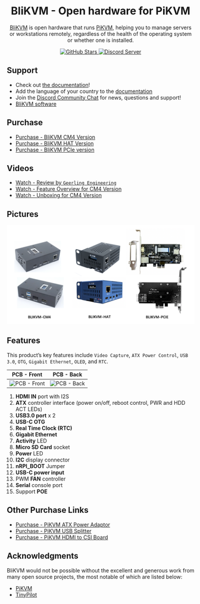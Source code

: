 <h1 align="center">BliKVM - Open hardware for PiKVM</h1>

<p align="center">
  <a href="https://www.blicube.com">BliKVM</a> is open hardware that runs <a href="https://github.com/pikvm/pikvm">PiKVM</a>,
  helping you to manage servers or workstations remotely, regardless of the health of the operating system or whether one is installed.
</p>

<p align="center">
  <a href="https://github.com/ThomasVon2021/pikvm-board/stargazers">
    <img alt="GitHub Stars" src="https://img.shields.io/github/stars/ThomasVon2021/pikvm-board?color=ffcb2f&label=%E2%AD%90%20on%20GitHub">
  </a>
  <a href="https://discord.gg/9Y374gUF6C">
    <img alt="Discord Server" src="https://img.shields.io/discord/943534043515977768?color=0&label=discord%20derver&logo=discord">
  </a>
</p>

## Support

- Check out [the documentation](https://wiki.blicube.com/blikvm/)!
- Add the language of your country to the [documentation](https://github.com/ThomasVon2021/blikvm-site)
- Join the [Discord Community Chat](https://discord.gg/9Y374gUF6C) for news, questions and support!
- [BliKVM software](https://github.com/ThomasVon2021/blikvm)


## Purchase

- [Purchase - BliKVM CM4 Version](https://www.aliexpress.com/item/1005003262886521.html)
- [Purchase - BliKVM HAT Version](https://www.aliexpress.com/item/1005004377930400.html)
- [Purchase - BliKVM PCIe version](https://www.aliexpress.com/item/1005004572837650.html)

## Videos

- [Watch - Review by `Geerling Engineering`](https://www.youtube.com/watch?v=3OPd7svT3bE) 
- [Watch - Feature Overview for CM4 Version](https://www.youtube.com/watch?v=aehOawHklGE)
- [Watch - Unboxing for CM4 Version](https://www.youtube.com/watch?v=d7I9l5yG5M8)

## Pictures

![Image title](/images/version_all.png)

## Features

This product’s key features include `Video Capture`, `ATX Power Control`, `USB 3.0`, `OTG`, `Gigabit Ethernet`, `OLED`, and `RTC`. 

| __PCB - Front__                            | __PCB - Back__                            |
|--------------------------------------------|-------------------------------------------|
| ![PCB - Front](/images/docs_image/2-1.png) | ![PCB - Back](/images/docs_image/2-2.png) |

1. **HDMI IN** port with I2S
2. **ATX** controller interface (power on/off, reboot control, PWR and HDD ACT LEDs)
3. **USB3.0 port**  x 2
4. **USB-C OTG** 
5. **Real Time Clock (RTC)**  
6. **Gigabit Ethernet**  
7. **Activity** LED  
8. **Micro SD Card** socket
9. **Power** LED
10. **I2C** display connector
11. **nRPI_BOOT** Jumper
12. **USB-C power input** 
13. PWM **FAN** controller
14. **Serial** console port
15. Support **POE**

## Other Purchase Links

- [Purchase - PiKVM ATX Power Adaptor](https://www.aliexpress.com/item/1005003761450893.html)
- [Purchase - PiKVM USB Splitter](https://www.aliexpress.com/item/1005003793429781.html)
- [Purchase - PiKVM HDMI to CSI Board](https://www.aliexpress.com/item/1005002861310912.html)

## Acknowledgments

BliKVM would not be possible without the excellent and generous work from many open source projects, 
the most notable of which are listed below:  

- [PiKVM](https://github.com/pikvm/pikvm)
- [TinyPilot](https://github.com/tiny-pilot/tinypilot)

